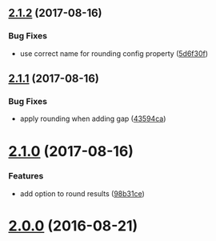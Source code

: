 <a name="2.1.2"></a>
## [2.1.2](https://github.com/fczbkk/gap-grid/compare/v2.1.1...v2.1.2) (2017-08-16)


### Bug Fixes

* use correct name for rounding config property ([5d6f30f](https://github.com/fczbkk/gap-grid/commit/5d6f30f))



<a name="2.1.1"></a>
## [2.1.1](https://github.com/fczbkk/gap-grid/compare/v2.1.0...v2.1.1) (2017-08-16)


### Bug Fixes

* apply rounding when adding gap ([43594ca](https://github.com/fczbkk/gap-grid/commit/43594ca))



<a name="2.1.0"></a>
# [2.1.0](https://github.com/fczbkk/gap-grid/compare/v2.0.0...v2.1.0) (2017-08-16)


### Features

* add option to round results ([98b31ce](https://github.com/fczbkk/gap-grid/commit/98b31ce))



<a name="2.0.0"></a>
# [2.0.0](https://github.com/fczbkk/gap-grid/compare/v2.0.0-rc.1...v2.0.0) (2016-08-21)



